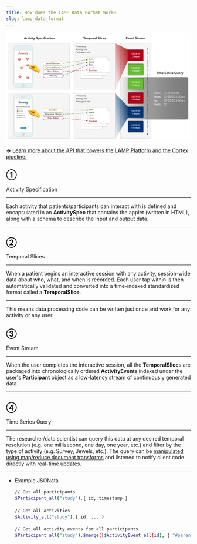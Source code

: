 ```yaml
---
title: How does the LAMP Data Format Work?
slug: lamp_data_format
---
```


![](../assets/Common_Data_Format.png)

**→** [Learn more about the API that powers the LAMP Platform and the Cortex pipeline.](Data%20Science%20with%20LAMP.md)

## ① 
Activity Specification

---

Each activity that patients/participants can interact with is defined and encapsulated in an **ActivitySpec** that contains the applet (written in HTML), along with a schema to describe the input and output data. 

---

## ② 
Temporal Slices

---

When a patient begins an interactive session with any activity, session-wide data about who, what, and when is recorded. Each user tap within is then automatically validated and converted into a time-indexed standardized format called a **TemporalSlice**. 

---

This means data processing code can be written just once and work for any activity or any user.

## ③ 
Event Stream

---

When the user completes the interactive session, all the **TemporalSlice**s are packaged into chronologically ordered **ActivityEvent**s indexed under the user's **Participant** object as a low-latency stream of continuously generated data.

---

## ④
Time Series Query

---

The researcher/data scientist can query this data at any desired temporal resolution (e.g. one millisecond, one day, one year, etc.) and filter by the type of activity (e.g. Survey, Jewels, etc.). The query can be [manipulated using map/reduce document transforms](Topics/Using%20Document%20Transformations.md) and listened to notify client code directly with real-time updates.

---

- Example JSONata

    ```bash
    // Get all participants
    $Participant_all("study").{ id, timestamp }

    // Get all activities
    $Activity_all("study").{ id, ... }

    // Get all activity events for all participants
    $Participant_all("study").$merge([$ActivityEvent_all(id), { "#parent": id }])[$exists(timestamp)]
    ```
